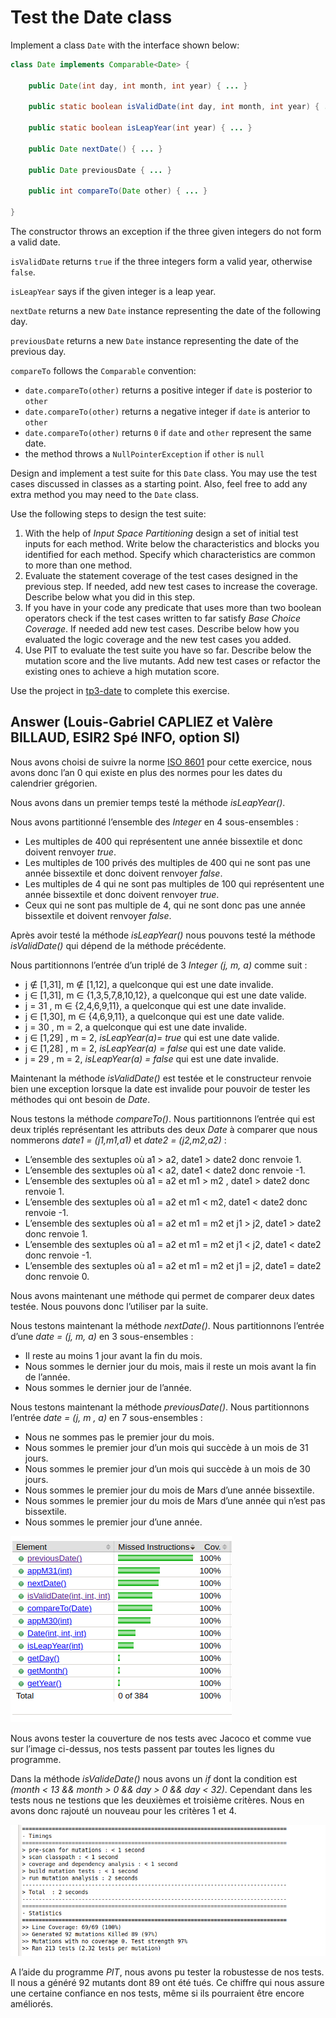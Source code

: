 # Test the Date class

Implement a class `Date` with the interface shown below:

```java
class Date implements Comparable<Date> {

    public Date(int day, int month, int year) { ... }

    public static boolean isValidDate(int day, int month, int year) { ... }

    public static boolean isLeapYear(int year) { ... }

    public Date nextDate() { ... }

    public Date previousDate { ... }

    public int compareTo(Date other) { ... }

}
```

The constructor throws an exception if the three given integers do not form a valid date.

`isValidDate` returns `true` if the three integers form a valid year, otherwise `false`.

`isLeapYear` says if the given integer is a leap year.

`nextDate` returns a new `Date` instance representing the date of the following day.

`previousDate` returns a new `Date` instance representing the date of the previous day.

`compareTo` follows the `Comparable` convention:

* `date.compareTo(other)` returns a positive integer if `date` is posterior to `other`
* `date.compareTo(other)` returns a negative integer if `date` is anterior to `other`
* `date.compareTo(other)` returns `0` if `date` and `other` represent the same date.
* the method throws a `NullPointerException` if `other` is `null` 

Design and implement a test suite for this `Date` class.
You may use the test cases discussed in classes as a starting point. 
Also, feel free to add any extra method you may need to the `Date` class.


Use the following steps to design the test suite:

1. With the help of *Input Space Partitioning* design a set of initial test inputs for each method. Write below the characteristics and blocks you identified for each method. Specify which characteristics are common to more than one method.
2. Evaluate the statement coverage of the test cases designed in the previous step. If needed, add new test cases to increase the coverage. Describe below what you did in this step.
3. If you have in your code any predicate that uses more than two boolean operators check if the test cases written to far satisfy *Base Choice Coverage*. If needed add new test cases. Describe below how you evaluated the logic coverage and the new test cases you added.
4. Use PIT to evaluate the test suite you have so far. Describe below the mutation score and the live mutants. Add new test cases or refactor the existing ones to achieve a high mutation score.

Use the project in [tp3-date](../code/tp3-date) to complete this exercise.

## Answer (Louis-Gabriel CAPLIEZ et Valère BILLAUD, ESIR2 Spé INFO, option SI)

Nous avons choisi de suivre la norme [ISO 8601](https://fr.wikipedia.org/wiki/ISO_8601) pour cette exercice, nous avons donc l’an 0 qui existe en plus des normes pour les dates du calendrier grégorien.

Nous avons dans un premier temps testé la méthode *isLeapYear()*.  

Nous avons partitionné l’ensemble des *Integer* en 4 sous-ensembles : 
- Les multiples de 400 qui représentent une année bissextile et donc doivent renvoyer *true*.
- Les multiples de 100 privés des multiples de 400 qui ne sont pas une année bissextile et donc doivent renvoyer *false*.
- Les multiples de 4 qui ne sont pas multiples de 100 qui représentent une année bissextile et donc doivent renvoyer *true*.
- Ceux qui ne sont pas multiple de 4, qui ne sont donc pas une année bissextile et doivent renvoyer *false*.

Après avoir testé la méthode *isLeapYear()* nous pouvons testé la méthode *isValidDate()* qui dépend de la méthode précédente. 

Nous partitionnons l’entrée d’un triplé de 3 *Integer (j, m, a)* comme suit : 
- j ∉ [1,31], m ∉ [1,12], a quelconque qui est une date invalide.
- j ∈ [1,31], m ∈ {1,3,5,7,8,10,12}, a quelconque qui est une date valide.
- j = 31 , m ∈ {2,4,6,9,11}, a quelconque qui est une date invalide.
- j ∈ [1,30], m ∈ {4,6,9,11}, a quelconque qui est une date valide.
- j = 30 , m = 2, a quelconque qui est une date invalide.
- j  ∈ [1,29] , m = 2, *isLeapYear(a)= true* qui est une date valide.
- j  ∈ [1,28] , m = 2, *isLeapYear(a) = false* qui est une date valide.
- j  = 29 , m = 2, *isLeapYear(a) = false* qui est une date invalide.

Maintenant la méthode *isValidDate()* est testée et le constructeur renvoie bien une exception lorsque la date est invalide pour pouvoir de tester les méthodes qui ont besoin de *Date*. 

Nous testons la méthode *compareTo()*.
Nous partitionnons l’entrée qui est deux triplés représentant les attributs des deux *Date* à comparer que nous nommerons *date1 = (j1,m1,a1)* et *date2 = (j2,m2,a2)* :
- L’ensemble des sextuples où a1 > a2, date1 > date2 donc renvoie 1.
- L’ensemble des sextuples où a1 < a2, date1 < date2 donc renvoie -1.
- L’ensemble des sextuples où a1 = a2 et m1 > m2 , date1 > date2 donc renvoie 1. 
- L’ensemble des sextuples où a1 = a2 et m1 < m2, date1 < date2 donc renvoie -1.  
- L’ensemble des sextuples où a1 = a2 et m1 = m2 et j1 > j2, date1 > date2 donc renvoie 1. 
- L’ensemble des sextuples où a1 = a2 et m1 = m2 et j1 < j2, date1 < date2 donc renvoie -1. 
- L’ensemble des sextuples où a1 = a2 et m1 = m2 et j1 = j2, date1 = date2 donc renvoie 0.

Nous avons maintenant une méthode qui permet de comparer deux dates testée. Nous pouvons donc l’utiliser par la suite. 

Nous testons maintenant la méthode *nextDate()*.
Nous partitionnons l’entrée d’une *date = (j, m, a)* en 3 sous-ensembles : 
- Il reste au moins 1 jour avant la fin du mois.
- Nous sommes le dernier jour du mois, mais il reste un mois avant la fin de l’année.
- Nous sommes le dernier jour de l’année.

Nous testons maintenant la méthode *previousDate()*.
Nous partitionnons l’entrée *date = (j, m , a)* en 7 sous-ensembles :
- Nous ne sommes pas le premier jour du mois. 
- Nous sommes le premier jour d’un mois qui succède à un mois de 31 jours.
- Nous sommes le premier jour d’un mois qui succède à un mois de 30 jours. 
- Nous sommes le premier jour du mois de Mars d’une année bissextile. 
- Nous sommes le premier jour du mois de Mars d’une année qui n’est pas bissextile. 
- Nous sommes le premier jour d’une année.

![exo4_coverage](exo4_coverage.png)

Nous avons tester la couverture de nos tests avec Jacoco et comme vue sur l’image ci-dessus, nos tests passent par toutes les lignes du programme. 

Dans la méthode *isValideDate()* nous avons un *if* dont la condition est *(month < 13 && month > 0 && day > 0 && day < 32)*. Cependant dans les tests nous ne testions que les deuxièmes et troisième critères. Nous en avons donc rajouté un nouveau pour les critères 1 et 4.

![exo4_pit](exo4_pit.png)

A l’aide du programme *PIT*, nous avons pu tester la robustesse de nos tests. Il nous a généré 92 mutants dont 89 ont été tués. Ce chiffre qui nous assure une certaine confiance en nos tests, même si ils pourraient être encore améliorés. 